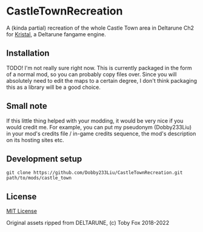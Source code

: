 # CastleTownRecreation

A (kinda partial) recreation of the whole Castle Town area in Deltarune Ch2 for [Kristal](https://github.com/KristalTeam/Kristal), a Deltarune fangame engine.

## Installation

TODO! I'm not really sure right now. This is currently packaged in the form of a normal mod, so you can probably copy files over.
Since you will absolutely need to edit the maps to a certain degree, I don't think packaging this as a library will be a good choice.

## Small note

If this little thing helped with your modding, it would be very nice if you would credit me.
For example, you can put my pseudonym (Dobby233Liu) in your mod's credits file / in-game credits sequence, the mod's description on its hosting sites etc.

## Development setup

```
git clone https://github.com/Dobby233Liu/CastleTownRecreation.git path/to/mods/castle_town
```

## License

[MIT License](LICENSE.txt)

Original assets ripped from DELTARUNE, (c) Toby Fox 2018-2022
